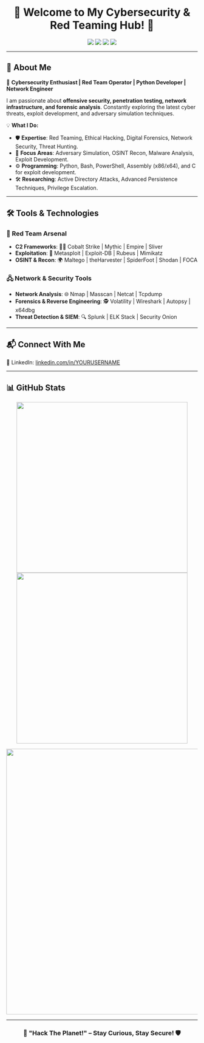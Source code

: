 <h1 align="center">🔐 Welcome to My Cybersecurity & Red Teaming Hub! 👾</h1>  

<p align="center">
  <img src="https://img.shields.io/badge/🔴-Red Teaming-red?style=for-the-badge" />
  <img src="https://img.shields.io/badge/💻-Offensive Security-blue?style=for-the-badge" />
  <img src="https://img.shields.io/badge/🖧-Network Security-orange?style=for-the-badge" />
  <img src="https://img.shields.io/badge/⚡-Ethical Hacking-purple?style=for-the-badge" />
</p>

---

## **🚀 About Me**  
👋 **Cybersecurity Enthusiast | Red Team Operator | Python Developer | Network Engineer**  

I am passionate about **offensive security, penetration testing, network infrastructure, and forensic analysis**. Constantly exploring the latest cyber threats, exploit development, and adversary simulation techniques.  

💡 **What I Do:**  
- 🛡 **Expertise**: Red Teaming, Ethical Hacking, Digital Forensics, Network Security, Threat Hunting.  
- 🎯 **Focus Areas**: Adversary Simulation, OSINT Recon, Malware Analysis, Exploit Development.  
- ⚙ **Programming**: Python, Bash, PowerShell, Assembly (x86/x64), and C for exploit development.  
- 🛠 **Researching**: Active Directory Attacks, Advanced Persistence Techniques, Privilege Escalation.  

---

## **🛠 Tools & Technologies**  

### **🔴 Red Team Arsenal**  
- **C2 Frameworks**: 🏴‍☠️ Cobalt Strike | Mythic | Empire | Sliver  
- **Exploitation**: 🦠 Metasploit | Exploit-DB | Rubeus | Mimikatz  
- **OSINT & Recon**: 🌍 Maltego | theHarvester | SpiderFoot | Shodan | FOCA  

### **🖧 Network & Security Tools**  
- **Network Analysis**: 🌐 Nmap | Masscan | Netcat | Tcpdump  
- **Forensics & Reverse Engineering**: 🕵️ Volatility | Wireshark | Autopsy | x64dbg  
- **Threat Detection & SIEM**: 🔍 Splunk | ELK Stack | Security Onion  

---

## **📬 Connect With Me**  

💼 LinkedIn: [linkedin.com/in/YOURUSERNAME](https://linkedin.com/in/sohrab-kaghazian)  

---

## **📊 GitHub Stats**  

<p align="center">
  <img src="https://github-readme-stats.vercel.app/api?username=YOURUSERNAME&show_icons=true&theme=radical" width="450"/>
  <img src="https://github-readme-streak-stats.herokuapp.com/?user=YOURUSERNAME&theme=radical" width="450"/>
</p>

<p align="center">
  <img src="https://github-profile-trophy.vercel.app/?username=YOURUSERNAME&theme=matrix&margin-w=10&margin-h=10" width="700"/>
</p>

---

<h3 align="center">🚀 "Hack The Planet!" – Stay Curious, Stay Secure! 🛡</h3>
